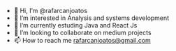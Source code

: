 - 👋 Hi, I’m @rafarcanjoatos
- 👀 I’m interested in Analysis and systems development
- 🌱 I’m currently estuding Java and React Js
- 💞️ I’m looking to collaborate on medium projects
- 📫 How to reach me rafarcanjoatos@gmail.com

<!---
rafarcanjoatos/rafarcanjoatos is a ✨ special ✨ repository because its `README.md` (this file) appears on your GitHub profile.
You can click the Preview link to take a look at your changes.
--->
